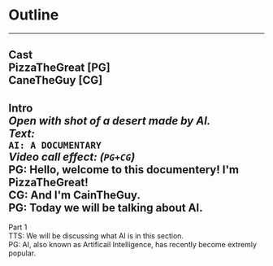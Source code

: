 # Outline  
---
Cast  
PizzaTheGreat [PG]  
CaneTheGuy [CG]  
---
Intro  
*Open with shot of a desert made by AI.*   
*Text:*  
`AI: A DOCUMENTARY`  
*Video call effect: (`PG+CG`)*  
PG: Hello, welcome to this documentery! I'm PizzaTheGreat!  
CG: And I'm CainTheGuy.  
PG: Today we will be talking about AI.  
---
Part 1  
TTS: We will be discussing what AI is in this section.  
PG: AI, also known as Artificail Intelligence, has recently become extremly popular.  
